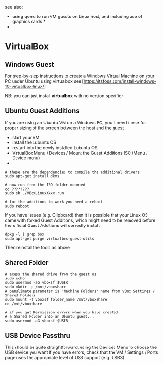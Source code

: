 
see also:

* using qemu to run VM guests on Linux host, and including use of graphics cards
    * 
* 

# VirtualBox

## Windows Guest

For step-by-step instructions to create a Windows Virtual Machine on your PC under Ubuntu using virtualbox see [https://itsfoss.com/install-windows-10-virtualbox-linux/] 

NB: you can just install **virtualbox** with no version specifier


## Ubuntu Guest Additions

If you are using an Ubuntu VM on a Windows PC, 
you'll need these for proper sizing of the screen between the host and the guest

* start your VM
* install the Lubuntu OS
* restart into the newly installed Lubuntu OS
* VirtualBox Menu / Devices / Mount the Guest Additions ISO (Menu / Device menu)
* 

```
# these are the dependencies to compile the additional drivers
sudo apt-get install dkms

# now run from the ISO folder mounted 
cd ????????
sudo sh ./VBoxLinuxXxxx.run

# for the additions to work you need a reboot
sudo reboot
```

If you have issues (e.g. Clipboard) then it is possible that your Linux OS came with forked Guest Additions, which might need to be removed before the official Guest Additions will correctly install.

```
dpkg -l | grep box
sudo apt-get purge virtualbox-guest-utils
```

Then reinstall the tools as above

## Shared Folder

```
# acess the shared drive from the guest os 
sudo echo
sudo usermod -aG vboxsf $USER
sudo mkdir -p /mnt/vboxshare
# penulimate parameter is 'Machine Folders' name from vBox Settings / Shared Folders
sudo mount -t vboxsf folder_name /mnt/vboxshare
cd /mnt/vboxshare
```

```
# if you get Permission errors when you have created 
# a Shared Folder into an Ubuntu guest...
sudo usermod -aG vboxsf $USER
```

## USB Device Passthru

This should be quite straightforward, using the Devices Menu to choose the USB device you want
If you have errors, check that the VM / Settings / Ports page uses the appropriate level of
USB support (e.g. USB3)


